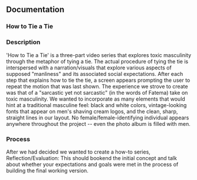 ## Documentation

### How to Tie a Tie

### Description
'How to Tie a Tie' is a three-part video series that explores toxic masculinity through the metaphor of tying a tie. The actual procedure of tying the tie is interspersed with a narration/visuals that explore various aspects of supposed "manliness" and its associated social expectations. After each step that explains how to tie the tie, a screen appears prompting the user to repeat the motion that was last shown. 
The experience we strove to create was that of a "sarcastic yet not sarcastic" (in the words of Fatema) take on toxic masculinity. We wanted to incorporate as many elements that would hint at a traditional masculine feel: black and white colors, vintage-looking fonts that appear on men's shaving cream logos, and the clean, sharp, straight lines in our layout. No female/female-identifying individual appears anywhere throughout the project -- even the photo album is filled with men.

### Process
After we had decided we wanted to create a how-to series, 
Reflection/Evaluation: This should bookend the initial concept and talk about whether your expectations and goals were met in the process of building the final working version.
